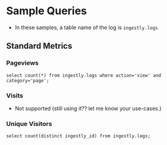 # Sample Queries

- In these samples, a table name of the log is `ingestly.logs`

## Standard Metrics

### Pageviews
`select count(*) from ingestly.logs where action='view' and category='page';`

### Visits
- Not supported (still using it?? let me know your use-cases.)

### Unique Visitors
`select count(distinct ingestly_id) from ingestly.logs;`
